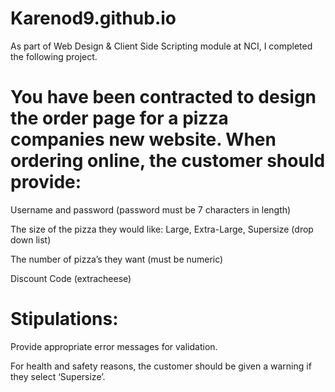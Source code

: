 # Karenod9.github.io

As part of Web Design & Client Side Scripting module at NCI, I completed the following project. 

# You have been contracted to design the order page for a pizza companies new website. When ordering online, the customer should provide:

Username and password (password must be 7 characters in length)

The size of the pizza they would like: Large, Extra-Large, Supersize (drop down list)

The number of pizza’s they want (must be numeric)

Discount Code  (extracheese)


# Stipulations:

Provide appropriate error messages for validation.	

For health and safety reasons, the customer should be given a warning if they select ‘Supersize’. 
